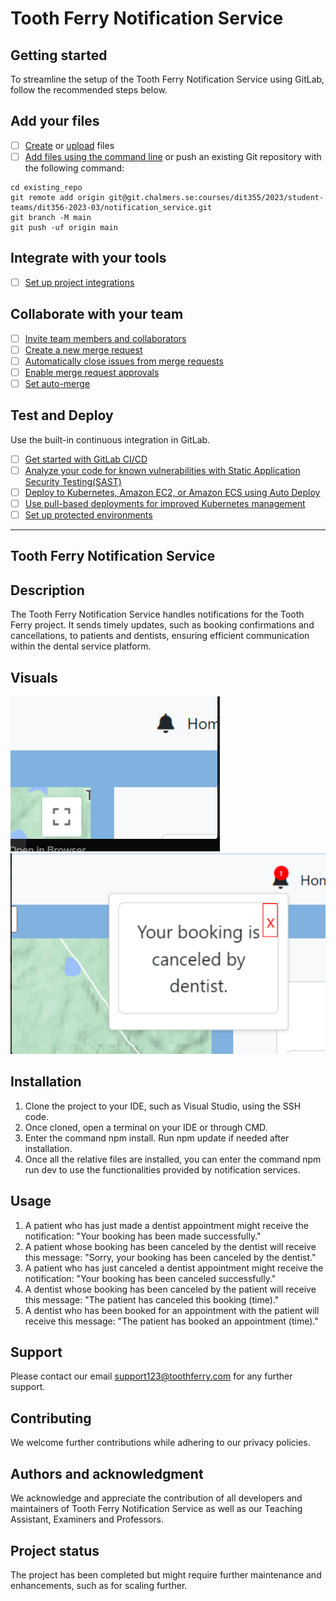 # Tooth Ferry Notification Service


## Getting started

To streamline the setup of the Tooth Ferry Notification Service using GitLab, follow the recommended steps below.

## Add your files

- [ ] [Create](https://docs.gitlab.com/ee/user/project/repository/web_editor.html#create-a-file) or [upload](https://docs.gitlab.com/ee/user/project/repository/web_editor.html#upload-a-file) files
- [ ] [Add files using the command line](https://docs.gitlab.com/ee/gitlab-basics/add-file.html#add-a-file-using-the-command-line) or push an existing Git repository with the following command:

```
cd existing_repo
git remote add origin git@git.chalmers.se:courses/dit355/2023/student-teams/dit356-2023-03/notification_service.git
git branch -M main
git push -uf origin main
```

## Integrate with your tools

- [ ] [Set up project integrations](https://git.chalmers.se/courses/dit355/2023/student-teams/dit356-2023-03/auth_service/-/settings/integrations)

## Collaborate with your team

- [ ] [Invite team members and collaborators](https://docs.gitlab.com/ee/user/project/members/)
- [ ] [Create a new merge request](https://docs.gitlab.com/ee/user/project/merge_requests/creating_merge_requests.html)
- [ ] [Automatically close issues from merge requests](https://docs.gitlab.com/ee/user/project/issues/managing_issues.html#closing-issues-automatically)
- [ ] [Enable merge request approvals](https://docs.gitlab.com/ee/user/project/merge_requests/approvals/)
- [ ] [Set auto-merge](https://docs.gitlab.com/ee/user/project/merge_requests/merge_when_pipeline_succeeds.html)

## Test and Deploy

Use the built-in continuous integration in GitLab.

- [ ] [Get started with GitLab CI/CD](https://docs.gitlab.com/ee/ci/quick_start/index.html)
- [ ] [Analyze your code for known vulnerabilities with Static Application Security Testing(SAST)](https://docs.gitlab.com/ee/user/application_security/sast/)
- [ ] [Deploy to Kubernetes, Amazon EC2, or Amazon ECS using Auto Deploy](https://docs.gitlab.com/ee/topics/autodevops/requirements.html)
- [ ] [Use pull-based deployments for improved Kubernetes management](https://docs.gitlab.com/ee/user/clusters/agent/)
- [ ] [Set up protected environments](https://docs.gitlab.com/ee/ci/environments/protected_environments.html)

***

## Tooth Ferry Notification Service

## Description
The Tooth Ferry Notification Service handles notifications for the Tooth Ferry project. It sends timely updates, such as booking confirmations and cancellations, to patients and dentists, ensuring efficient communication within the dental service platform.

## Visuals
![A bell icon is shown on the navbar indicating the section for showing notifications.](image-1.png)
![A bell icon with a red circle is shown representing the number of notifications that the user has received about their bookings. ](image.png)


## Installation
1. Clone the project to your IDE, such as Visual Studio, using the SSH code.
2. Once cloned, open a terminal on your IDE or through CMD.
3. Enter the command npm install. Run npm update if needed after installation.
4. Once all the relative files are installed, you can enter the command npm run dev to use the functionalities provided by notification services.

## Usage
1. A patient who has just made a dentist appointment might receive the notification: 
"Your booking has been made successfully."
2. A patient whose booking has been canceled by the dentist will receive this message: 
"Sorry, your booking has been canceled by the dentist."
3. A patient who has just canceled a dentist appointment might receive the notification: 
"Your booking has been canceled successfully."
4. A dentist whose booking has been canceled by the patient will receive this message: 
"The patient has canceled this booking (time)."
5. A dentist who has been booked for an appointment with the patient will receive this message: 
"The patient has booked an appointment (time)."           


## Support
Please contact our email support123@toothferry.com for any further support.

## Contributing
We welcome further contributions while adhering to our privacy policies.

## Authors and acknowledgment
We acknowledge and appreciate the contribution of all developers and maintainers of Tooth Ferry Notification Service as well as our Teaching Assistant, Examiners and Professors.

## Project status
The project has been completed but might require further maintenance and enhancements, such as for scaling further.
